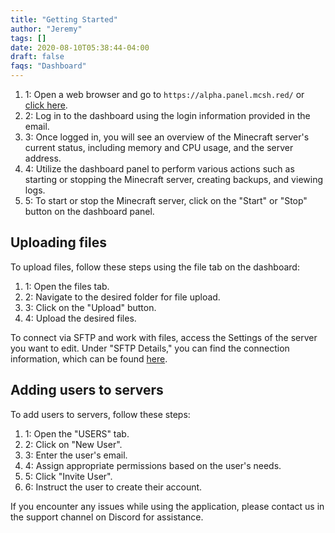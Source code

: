 ```yaml
---
title: "Getting Started"
author: "Jeremy"
tags: []
date: 2020-08-10T05:38:44-04:00
draft: false
faqs: "Dashboard"
---
```




1. 1: Open a web browser and go to `https://alpha.panel.mcsh.red/` or [click here](https://alpha.panel.mcsh.red/).
2. 2: Log in to the dashboard using the login information provided in the email.
3. 3: Once logged in, you will see an overview of the Minecraft server's current status, including memory and CPU usage, and the server address.
4. 4: Utilize the dashboard panel to perform various actions such as starting or stopping the Minecraft server, creating backups, and viewing logs.
5. 5: To start or stop the Minecraft server, click on the "Start" or "Stop" button on the dashboard panel.



## Uploading files

To upload files, follow these steps using the file tab on the dashboard:

1. 1: Open the files tab.
2. 2: Navigate to the desired folder for file upload.
3. 3: Click on the "Upload" button.
4. 4: Upload the desired files.

To connect via SFTP and work with files, access the Settings of the server you want to edit. Under "SFTP Details," you can find the connection information, which can be found [here](https://mcserverhosting.net/faqs/how-to-access-files-using-winscp/).


## Adding users to servers

To add users to servers, follow these steps:
1. 1: Open the "USERS" tab.
2. 2: Click on "New User".
3. 3: Enter the user's email.
4. 4: Assign appropriate permissions based on the user's needs.
5. 5: Click "Invite User".
6. 6: Instruct the user to create their account.

If you encounter any issues while using the application, please contact us in the support channel on Discord for assistance.


